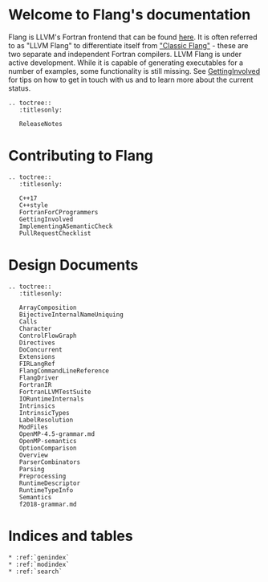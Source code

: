 # Welcome to Flang's documentation

Flang is LLVM's Fortran frontend that can be found
[here](https://github.com/llvm/llvm-project/tree/main/flang). It is often
referred to as "LLVM Flang" to differentiate itself from ["Classic
Flang"](https://github.com/flang-compiler/flang) - these are two separate and
independent Fortran compilers. LLVM Flang is under active development. While it
is capable of generating executables for a number of examples, some
functionality is still missing. See [GettingInvolved](GettingInvolved) for tips
on how to get in touch with us and to learn more about the current status.

```eval_rst
.. toctree::
   :titlesonly:

   ReleaseNotes
```

# Contributing to Flang

```eval_rst
.. toctree::
   :titlesonly:

   C++17
   C++style
   FortranForCProgrammers
   GettingInvolved
   ImplementingASemanticCheck
   PullRequestChecklist
```

# Design Documents

```eval_rst
.. toctree::
   :titlesonly:

   ArrayComposition
   BijectiveInternalNameUniquing
   Calls
   Character
   ControlFlowGraph
   Directives
   DoConcurrent
   Extensions
   FIRLangRef
   FlangCommandLineReference
   FlangDriver
   FortranIR
   FortranLLVMTestSuite
   IORuntimeInternals
   Intrinsics
   IntrinsicTypes
   LabelResolution
   ModFiles
   OpenMP-4.5-grammar.md
   OpenMP-semantics
   OptionComparison
   Overview
   ParserCombinators
   Parsing
   Preprocessing
   RuntimeDescriptor
   RuntimeTypeInfo
   Semantics
   f2018-grammar.md
```

# Indices and tables

```eval_rst
* :ref:`genindex`
* :ref:`modindex`
* :ref:`search`
```
